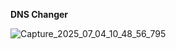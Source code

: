**DNS Changer**

![Capture_2025_07_04_10_48_56_795](https://github.com/user-attachments/assets/2e376d85-2e5a-479f-857c-045aa41af9aa)

